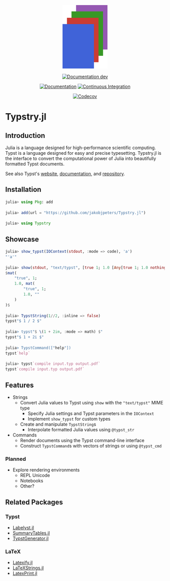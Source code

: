 
<!-- This file is generated by `.github/workflows/readme.yml`; do not edit directly. -->

<p align="center"><img height="200px" src="docs/src/assets/logo.svg"/></p>

<div align="center">

<!-- [![Documentation stable](https://img.shields.io/badge/Documentation-stable-blue.svg)](https://jakobjpeters.github.io/Typstry.jl/stable/) -->
[![Documentation dev](https://img.shields.io/badge/Documentation-dev-blue.svg)](https://jakobjpeters.github.io/Typstry.jl/dev/)

[![Documentation](https://github.com/jakobjpeters/Typstry.jl/workflows/Documentation/badge.svg)](https://github.com/jakobjpeters/Typstry.jl/actions/workflows/documentation.yml)
[![Continuous Integration](https://github.com/jakobjpeters/Typstry.jl/workflows/Continuous%20Integration/badge.svg)](https://github.com/jakobjpeters/Typstry.jl/actions/workflows/continuous_integration.yml)

[![Codecov](https://codecov.io/gh/jakobjpeters/Typstry.jl/branch/main/graph/badge.svg?token=XFWU66WSD7)](https://codecov.io/gh/jakobjpeters/Typstry.jl)
<!-- [![Dependents](https://docs.juliahub.com/Typstry/deps.svg)](https://juliahub.com/ui/Packages/Typstry/????) -->

</div>

# Typstry.jl

## Introduction

Julia is a language designed for high-performance scientific computing.
Typst is a language designed for easy and precise typesetting.
Typstry.jl is the interface to convert the computational power of Julia into beautifully formatted Typst documents.

See also Typst's [website](https://typst.app/),
[documentation](https://typst.app/docs/),
and [repository](https://github.com/typst/typst).

## Installation

```julia
julia> using Pkg: add

julia> add(url = "https://github.com/jakobjpeters/Typstry.jl")

julia> using Typstry
```

## Showcase

```julia
julia> show_typst(IOContext(stdout, :mode => code), 'a')
"'a'"

julia> show(stdout, "text/typst", [true 1; 1.0 [Any[true 1; 1.0 nothing]]])
$mat(
    "true", 1;
    1.0, mat(
        "true", 1;
        1.0, ""
    )
)$

julia> TypstString(1//2, :inline => false)
typst"$ 1 / 2 $"

julia> typst"$ \(1 + 2im, :mode => math) $"
typst"$ 1 + 2i $"

julia> TypstCommand(["help"])
typst`help`

julia> typst`compile input.typ output.pdf`
typst`compile input.typ output.pdf`
```

## Features

- Strings
    - Convert Julia values to Typst using `show` with the `"text/typst"` MIME type
        - Specify Julia settings and Typst parameters in the `IOContext`
        - Implement `show_typst` for custom types
    - Create and manipulate `TypstString`s
        - Interpolate formatted Julia values using `@typst_str`
- Commands
    - Render documents using the Typst command-line interface
    - Construct `TypstCommand`s with vectors of strings or using `@typst_cmd`

### Planned

- Explore rendering environments
    - REPL Unicode
    - Notebooks
    - Other?

## Related Packages

### Typst

- [Labelyst.jl](https://github.com/emanuel-kopp/Labelyst.jl)
- [SummaryTables.jl](https://github.com/PumasAI/SummaryTables.jl)
- [TypstGenerator.jl](https://github.com/onecalfman/TypstGenerator.jl)

### LaTeX

- [Latexify.jl](https://github.com/korsbo/Latexify.jl)
- [LaTeXStrings.jl](https://github.com/JuliaStrings/LaTeXStrings.jl)
- [LatexPrint.jl](https://github.com/scheinerman/LatexPrint.jl)
